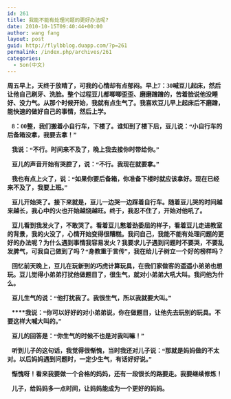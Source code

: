 ```yaml
---
id: 261
title: 我能不能有处理问题的更好办法呢?
date: 2010-10-15T09:40:44+00:00
author: wang fang
layout: post
guid: http://flylbblog.duapp.com/?p=261
permalink: /index.php/archives/261
categories:
  - Son(中文)
---
```

**<span style="font-family: 楷体_GB2312;">周五早上，天终于放晴了，可我的心情却有点郁闷。早上7：30喊豆儿起床，然后让他自己刷牙、洗脸。整个过程豆儿都唧唧歪歪、磨磨蹭蹭的，苦着脸说他没睡好、没力气。从那个时候开始，我就有点生气了。我喜欢豆儿早上起床后不磨蹭，能快速的做好自己的事情，然后上学。</span>**

**<span style="font-family: 楷体_GB2312;">   8：00整，我们搬着小自行车，下楼了。谁知到了楼下后，豆儿说：“小自行车的后备箱没拿，我要去拿！”</span>**

**<span style="font-family: 楷体_GB2312;">   我说：“不行。时间来不及了，晚上我去接你时带给你。”</span>**

**<span style="font-family: 楷体_GB2312;">   豆儿的声音开始有哭腔了，说：“不行。我现在就要拿。”</span>**

**<span style="font-family: 楷体_GB2312;">   我也有点上火了，说：“如果你要后备箱，你准备下楼时就应该拿好。现在已经来不及了，我要上班。”</span>**

**<span style="font-family: 楷体_GB2312;">   豆儿开始哭了。接下来就是，豆儿一边哭一边踩着自行车。随着豆儿哭的时间越来越长，我心中的火也开始越烧越旺。终于，我忍不住了，开始对他吼了。</span>**

**<span style="font-family: 楷体_GB2312;">   豆儿看到我发火了，不敢哭了。看着豆儿憋着劲委屈的样子，看着豆儿走进教室的背景，我的火没了，心情开始变得很糟糕。我问自己，我能不能有处理问题的更好的办法呢？为什么遇到事情我容易发火？我要求儿子遇到问题时不要哭，不要乱发脾气，可我自己做到了吗？“身教重于言传”，我在给儿子树立一个好的榜样吗？</span>**

**<span style="font-family: 楷体_GB2312;">   回忆前天晚上，豆儿在玩新到的巧虎计算玩具，在我们家做客的遥遥小弟弟也想玩。豆儿觉得小弟弟打扰他做题目了，很生气，就对小弟弟大吼大叫。我问他为什么。</span>**

**<span style="font-family: 楷体_GB2312;">   豆儿生气的说：“他打扰我了。我很生气，所以我就要大叫。”</span>**

**<span style="font-family: 楷体_GB2312;">   </span>****<span style="font-family: 楷体_GB2312;">我说：“你可以好好的对小弟弟说，你在做题目，让他先去玩别的玩具。不要这样大喊大叫的。”</span>**

**<span style="font-family: 楷体_GB2312;">   豆儿的回答是：“你生气的时候不也是对我叫嘛！”</span>**

**<span style="font-family: 楷体_GB2312;">   听到儿子的这句话，我觉得很惭愧，当时我还对儿子说：“那就是妈妈做的不太对。以后妈妈遇到问题时，一定少生气，有话好好说。”</span>**

**<span style="font-family: 楷体_GB2312;">   惭愧呀！看来我要做一个合格的妈妈，还有一段很长的路要走。我要继续修炼！</span>**

**<span style="font-family: 楷体_GB2312;">   儿子，给妈妈多一点时间，让妈妈能成为一个更好的妈妈。</span>**

&nbsp;